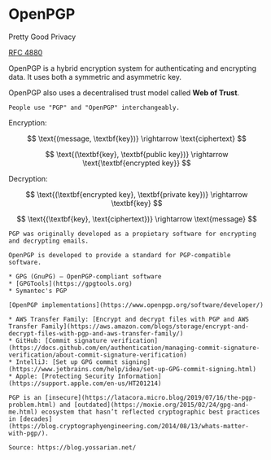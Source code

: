 # OpenPGP

Pretty Good Privacy

[RFC 4880](https://datatracker.ietf.org/doc/html/rfc4880)

OpenPGP is a hybrid encryption system for authenticating and encrypting data. It uses both a symmetric and asymmetric key.

OpenPGP also uses a decentralised trust model called **Web of Trust**. 

```admonish note title="OpenPGP vs. PGP"
People use "PGP" and "OpenPGP" interchangeably.
```

Encryption:

$$
\text{(message, \textbf{key})} \rightarrow \text{ciphertext}
$$

$$
\text{(\textbf{key}, \textbf{public key})} \rightarrow \text{\textbf{encrypted key}}
$$

Decryption:

$$
\text{(\textbf{encrypted key}, \textbf{private key})} \rightarrow \textbf{key}
$$

$$
\text{(\textbf{key}, \text{ciphertext})} \rightarrow \text{message}
$$

```admonish info title="OpenPGP vs. PGP"
PGP was originally developed as a propietary software for encrypting and decrypting emails.

OpenPGP is developed to provide a standard for PGP-compatible software. 
```

```admonish info title="Implementations"
* GPG (GnuPG) — OpenPGP-compliant software
* [GPGTools](https://gpgtools.org)
* Symantec's PGP

[OpenPGP implementations](https://www.openpgp.org/software/developer/)
```

```admonish question title="Who's using PGP?"
* AWS Transfer Family: [Encrypt and decrypt files with PGP and AWS Transfer Family](https://aws.amazon.com/blogs/storage/encrypt-and-decrypt-files-with-pgp-and-aws-transfer-family/)
* GitHub: [Commit signature verification](https://docs.github.com/en/authentication/managing-commit-signature-verification/about-commit-signature-verification)
* IntelliJ: [Set up GPG commit signing](https://www.jetbrains.com/help/idea/set-up-GPG-commit-signing.html)
* Apple: [Protecting Security Information](https://support.apple.com/en-us/HT201214)
```

```admonish warning
PGP is an [insecure](https://latacora.micro.blog/2019/07/16/the-pgp-problem.html) and [outdated](https://moxie.org/2015/02/24/gpg-and-me.html) ecosystem that hasn’t reflected cryptographic best practices in [decades](https://blog.cryptographyengineering.com/2014/08/13/whats-matter-with-pgp/).

Source: https://blog.yossarian.net/
```
